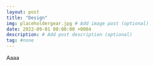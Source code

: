 ```yaml
---
layout: post
title: "Design"
img: placeholdergear.jpg # Add image post (optional)
date: 2022-09-01 00:00:00 +0004
description: # Add post description (optional)
tag: #none 
---
```


Aaaa